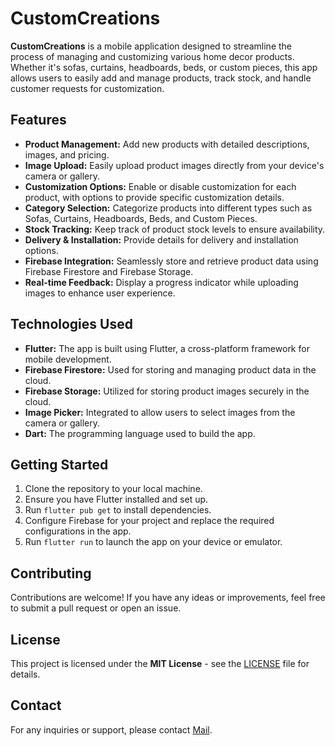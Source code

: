 <h1>CustomCreations</h1>

<p>
  <strong>CustomCreations</strong> is a mobile application designed to streamline the process of managing and customizing various home decor products. Whether it's sofas, curtains, headboards, beds, or custom pieces, this app allows users to easily add and manage products, track stock, and handle customer requests for customization.
</p>

<h2>Features</h2>
<ul>
  <li><strong>Product Management:</strong> Add new products with detailed descriptions, images, and pricing.</li>
  <li><strong>Image Upload:</strong> Easily upload product images directly from your device's camera or gallery.</li>
  <li><strong>Customization Options:</strong> Enable or disable customization for each product, with options to provide specific customization details.</li>
  <li><strong>Category Selection:</strong> Categorize products into different types such as Sofas, Curtains, Headboards, Beds, and Custom Pieces.</li>
  <li><strong>Stock Tracking:</strong> Keep track of product stock levels to ensure availability.</li>
  <li><strong>Delivery & Installation:</strong> Provide details for delivery and installation options.</li>
  <li><strong>Firebase Integration:</strong> Seamlessly store and retrieve product data using Firebase Firestore and Firebase Storage.</li>
  <li><strong>Real-time Feedback:</strong> Display a progress indicator while uploading images to enhance user experience.</li>
</ul>

<h2>Technologies Used</h2>
<ul>
  <li><strong>Flutter:</strong> The app is built using Flutter, a cross-platform framework for mobile development.</li>
  <li><strong>Firebase Firestore:</strong> Used for storing and managing product data in the cloud.</li>
  <li><strong>Firebase Storage:</strong> Utilized for storing product images securely in the cloud.</li>
  <li><strong>Image Picker:</strong> Integrated to allow users to select images from the camera or gallery.</li>
  <li><strong>Dart:</strong> The programming language used to build the app.</li>
</ul>

<h2>Getting Started</h2>
<ol>
  <li>Clone the repository to your local machine.</li>
  <li>Ensure you have Flutter installed and set up.</li>
  <li>Run <code>flutter pub get</code> to install dependencies.</li>
  <li>Configure Firebase for your project and replace the required configurations in the app.</li>
  <li>Run <code>flutter run</code> to launch the app on your device or emulator.</li>
</ol>

<h2>Contributing</h2>
<p>
  Contributions are welcome! If you have any ideas or improvements, feel free to submit a pull request or open an issue.
</p>

<h2>License</h2>
<p>
  This project is licensed under the <strong>MIT License</strong> - see the <a href="LICENSE">LICENSE</a> file for details.
</p>

<h2>Contact</h2>
<p>
  For any inquiries or support, please contact <a href="anshidkoolimad@gmail.com">Mail</a>.
</p>
